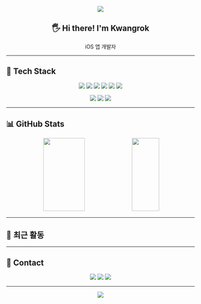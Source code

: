 <!-- 헤더 배너 -->
<p align="center">
  <img src="https://capsule-render.vercel.app/api?type=waving&color=gradient&height=200&section=header&text=Welcome%20to%20kwangrok92's%20GitHub!&fontSize=30&fontAlign=50&fontColor=ffffff" />
</p>

<!-- 자기소개 -->
<h2 align="center">🖐️ Hi there! I'm Kwangrok</h2>
<p align="center">
  iOS 앱 개발자
</p>

---

## 🚀 Tech Stack

<p align="center">
  <img src="https://img.shields.io/badge/Swift-F05138?style=for-the-badge&logo=swift&logoColor=white"/>
  <img src="https://img.shields.io/badge/UIKit-000000?style=for-the-badge&logo=apple&logoColor=white"/>
  <img src="https://img.shields.io/badge/SwiftUI-2496ED?style=for-the-badge&logo=swift&logoColor=white"/>
  <img src="https://img.shields.io/badge/Xcode-147EFB?style=for-the-badge&logo=xcode&logoColor=white"/>
  <img src="https://img.shields.io/badge/Firebase-FFCA28?style=for-the-badge&logo=firebase&logoColor=black"/>
  <img src="https://img.shields.io/badge/Git-F05032?style=for-the-badge&logo=git&logoColor=white"/>
</p>

<p align="center">
  <img src="https://img.shields.io/badge/SnapKit-2C8EBB?style=for-the-badge"/>
  <img src="https://img.shields.io/badge/RxSwift-B7178C?style=for-the-badge"/>
  <img src="https://img.shields.io/badge/ReactorKit-0E83CD?style=for-the-badge"/>
</p>

---

## 📊 GitHub Stats

<p align="center">
  <img width="47%" height="195" src="https://github-readme-stats.vercel.app/api?username=kwangrok92&show_icons=true&theme=default&hide_border=true&hide_rank=true" />
  <img width="38%" height="195" src="https://github-readme-stats.vercel.app/api/top-langs/?username=kwangrok92&layout=compact&theme=default&hide_border=true" />
</p>

---

## 📝 최근 활동
<!--START_SECTION:activity-->
<!--END_SECTION:activity-->

---

## 💬 Contact

<p align="center">
  <a href="mailto:kwangrok92@naver.com"><img src="https://img.shields.io/badge/Email-D14836?style=for-the-badge&logo=gmail&logoColor=white"/></a>
  <a href="https://crazydeer.tistory.com/"><img src="https://img.shields.io/badge/Blog-03C75A?style=for-the-badge&logo=naver&logoColor=white"/></a>
  <a href="https://www.linkedin.com/in/kwangrok-kim"><img src="https://img.shields.io/badge/LinkedIn-0A66C2?style=for-the-badge&logo=linkedin&logoColor=white"/></a>
</p>

---

<p align="center">
  <img src="https://komarev.com/ghpvc/?username=kwangrok92&label=Profile%20views&color=0e75b6&style=flat" />
</p>

